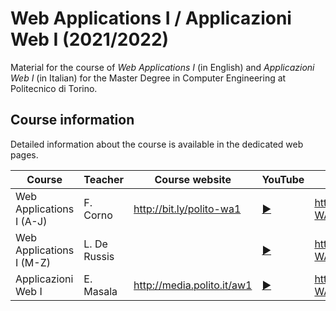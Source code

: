 # Web Applications I / Applicazioni Web I (2021/2022)

Material for the course of _Web Applications I_ (in English) and _Applicazioni Web I_ (in Italian) for the Master Degree in Computer Engineering at Politecnico di Torino.

## Course information

Detailed information about the course is available in the dedicated web pages.

| Course | Teacher | Course website | YouTube | GitHub |
|----------|-------|---------|---------|--------|
| Web Applications I (A-J)| F. Corno | <http://bit.ly/polito-wa1> | [:arrow_forward:](https://youtube.com/playlist?list=PLqRTLlwsxDL8LogzYk6FrGEM20us5Wkzh) | <https://github.com/polito-WA1-AW1-2022> |
| Web Applications I (M-Z) |  L. De Russis |  | [:arrow_forward:]()  | <https://github.com/polito-WA1-AW1-2022> |
| Applicazioni Web I  | E. Masala | <http://media.polito.it/aw1> | [:arrow_forward:]() | <https://github.com/polito-WA1-AW1-2022> |
